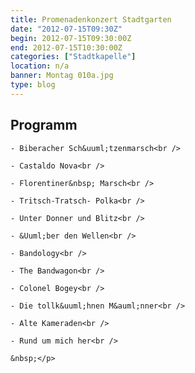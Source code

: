 ```yaml
---
title: Promenadenkonzert Stadtgarten
date: "2012-07-15T09:30Z"
begin: 2012-07-15T09:30:00Z
end: 2012-07-15T10:30:00Z
categories: ["Stadtkapelle"]
location: n/a
banner: Montag 010a.jpg
type: blog
---
```

## Programm

<p>
 
	- Biberacher Sch&uuml;tzenmarsch<br />
 
	- Castaldo Nova<br />
 
	- Florentiner&nbsp; Marsch<br />
 
	- Tritsch-Tratsch- Polka<br />
 
	- Unter Donner und Blitz<br />
 
	- &Uuml;ber den Wellen<br />
 
	- Bandology<br />
 
	- The Bandwagon<br />
 
	- Colonel Bogey<br />
 
	- Die tollk&uuml;hnen M&auml;nner<br />
 
	- Alte Kameraden<br />
 
	- Rund um mich her<br />
 
	&nbsp;</p>
 
